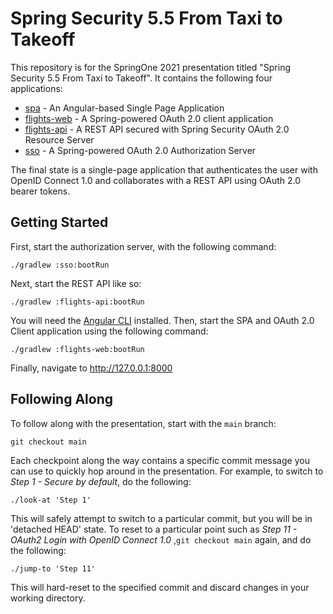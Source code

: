 Spring Security 5.5 From Taxi to Takeoff
==

This repository is for the SpringOne 2021 presentation titled "Spring Security 5.5 From Taxi to Takeoff".
It contains the following four applications:

* [spa](/spa) - An Angular-based Single Page Application
* [flights-web](/flights-web) - A Spring-powered OAuth 2.0 client application
* [flights-api](/flights-api) - A REST API secured with Spring Security OAuth 2.0 Resource Server
* [sso](/sso) - A Spring-powered OAuth 2.0 Authorization Server

The final state is a single-page application that authenticates the user with OpenID Connect 1.0 and collaborates with a REST API using OAuth 2.0 bearer tokens.

Getting Started
--

First, start the authorization server, with the following command:

```shell
./gradlew :sso:bootRun
```

Next, start the REST API like so:

```shell
./gradlew :flights-api:bootRun
```

You will need the [Angular CLI](https://angular.io/cli) installed.
Then, start the SPA and OAuth 2.0 Client application using the following command:

```shell
./gradlew :flights-web:bootRun
```

Finally, navigate to http://127.0.0.1:8000

Following Along
--

To follow along with the presentation, start with the `main` branch:

```shell
git checkout main
```

Each checkpoint along the way contains a specific commit message you can use to quickly hop around in the presentation. For example, to switch to *Step 1 - Secure by default*, do the following:

```shell
./look-at 'Step 1'
```

This will safely attempt to switch to a particular commit, but you will be in 'detached HEAD' state. To reset to a particular point such as *Step 11 - OAuth2 Login with OpenID Connect 1.0* ,`git checkout main` again, and do the following:

```shell
./jump-to 'Step 11'
```

This will hard-reset to the specified commit and discard changes in your working directory.
